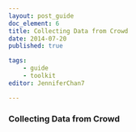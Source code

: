 ```yaml
---
layout: post_guide
doc_element: 6
title: Collecting Data from Crowd
date: 2014-07-20
published: true

tags:
	- guide
	- toolkit
editor: JenniferChan7

---
```


### Collecting Data from Crowd

